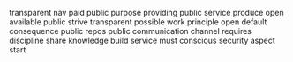 transparent nav paid public purpose providing public service produce open available public strive transparent possible work principle open default consequence public repos public communication channel requires discipline share knowledge build service must conscious security aspect start